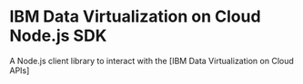 # IBM Data Virtualization on Cloud Node.js SDK

A Node.js client library to interact with
the [IBM Data Virtualization on Cloud APIs]
